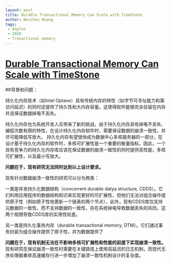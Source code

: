 ```yaml
---
layout: post
title: Durable Transactional Memory Can Scale with TimeStone
author: Weizhou Huang
tags:
 - Asplos
 - 2020
 - Trasactional memory
---
```


# [Durable Transactional Memory Can Scale with TimeStone](https://dl.acm.org/doi/abs/10.1145/3373376.3378483)

##背景和问题：

持久化内存技术（如Intel Optane）具有传统内存的特性（如字节可寻址能力和第访问延迟）的同时还提供了持久性和大内存容量。这使得软件能够完全驻留在内存并且保证数据掉电不丢失。

持久化内存也为系统开发人员带来了新的挑战，由于持久化内存具有掉电不丢失、编程次数有限的特性，在设计持久化内存软件时，需要保证数据的崩溃一致性，并尽可能降低写放大。
持久化内存有望很快成为数据中心多核服务器的一部分，在设计基于持久化内存的软件时，多核可扩展性是一个重要的衡量指标。因此，一个具有竞争力的持久化内存库应该在保证数据的崩溃一致性的同时提供高性能，多核可扩展性，以及最小写放大。

**问题在于，现有研究无法同时达到以上设计要求。**

现有针对数据崩溃一致性的研究可以分为两类：

一类是并发持久化数据结构（concorrent durable datya structure, CDDS）。它们利用应用程序的数据结构知识来实现更好的可扩展性，但他们无法对组合操作提供原子性（例如原子性地更新一个链表的两个节点），此外，现有CDDS库仅支持元数据的一致性，而不支持数据的一致性，存在系统掉电导致数据丢失的风险。这两个局限导致CDDS库的实用性较差。

另一类是持久化事务内存（durable transactional memory, DTM）。它们通过事务封装为组合操作提供了原子性，并为数据提供了




**问题在于，现有机制无法在不影响多核可扩展性和性能的前提下实现崩溃一致性。**
现有研究在保证崩溃一致性时需要在关键路径上使用高延迟的日志机制，而现代无序处理器重排高速缓存行进一步增加了崩溃一致性机制设计的复杂度。

